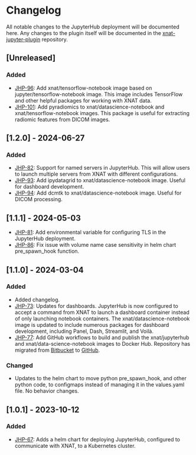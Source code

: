 # Changelog

All notable changes to the JupyterHub deployment will be documented here. Any changes to the plugin itself will be 
documented in the [xnat-jupyter-plugin](https://bitbucket.org/xnatx/xnat-jupyterhub-plugin) repository.

## [Unreleased]

### Added

- [JHP-96]: Add xnat/tensorflow-notebook image based on jupyter/tensorflow-notebook image. This image includes 
            TensorFlow and other helpful packages for working with XNAT data.
- [JHP-101]: Add pyradiomics to xnat/datascience-notebook and xnat/tensorflow-notebook images. This package is useful for 
             extracting radiomic features from DICOM images.

## [1.2.0] - 2024-06-27

### Added

- [JHP-82]: Support for named servers in JupyterHub. This will allow users to launch multiple servers from XNAT with
            different configurations.
- [JHP-93]: Add ipydatagrid to xnat/datascience-notebook image. Useful for dashboard development.
- [JHP-94]: Add dcmtk to xnat/datascience-notebook image. Useful for DICOM processing.

## [1.1.1] - 2024-05-03

- [JHP-81]: Add environmental variable for configuring TLS in the JupyterHub deployment. 
- [JHP-86]: Fix issue with volume name case sensitivity in helm chart pre_spawn_hook function.

## [1.1.0] - 2024-03-04

### Added

- Added changelog.
- [JHP-73]: Updates for dashboards. JupyterHub is now configured to accept a command from XNAT to launch a dashboard 
  container instead of only launching notebook containers. The xnat/datascience-notebook image is updated to include
  numerous packages for dashboard development, including Panel, Dash, Streamlit, and Voilà.
- [JHP-77]: Add GitHub workflows to build and publish the xnat/jupyterhub and xnat/data-science-notebook images to 
  Docker Hub. Repository has migrated from [Bitbucket](https://bitbucket.org/xnat-containers/xnat-jupyterhub/src/main/) 
  to [GitHub](https://github.com/NrgXnat/xnat-jupyterhub-image).

### Changed

- Updates to the helm chart to move python pre_spawn_hook, and other python code, to configmaps instead of managing it 
  in the values.yaml file. No behavior changes.

## [1.0.1] - 2023-10-12

### Added

- [JHP-67]: Adds a helm chart for deploying JupyterHub, configured to communicate with XNAT, to a Kubernetes cluster.

[JHP-67]: https://radiologics.atlassian.net/jira/software/c/projects/JHP/issues/JHP-67
[JHP-73]: https://radiologics.atlassian.net/jira/software/c/projects/JHP/issues/JHP-73
[JHP-77]: https://radiologics.atlassian.net/jira/software/c/projects/JHP/issues/JHP-77
[JHP-81]: https://radiologics.atlassian.net/jira/software/c/projects/JHP/issues/JHP-81
[JHP-82]: https://radiologics.atlassian.net/jira/software/c/projects/JHP/issues/JHP-82
[JHP-86]: https://radiologics.atlassian.net/jira/software/c/projects/JHP/issues/JHP-86
[JHP-93]: https://radiologics.atlassian.net/jira/software/c/projects/JHP/issues/JHP-93
[JHP-94]: https://radiologics.atlassian.net/jira/software/c/projects/JHP/issues/JHP-94
[JHP-96]: https://radiologics.atlassian.net/jira/software/c/projects/JHP/issues/JHP-96
[JHP-101]: https://radiologics.atlassian.net/jira/software/c/projects/JHP/issues/JHP-101